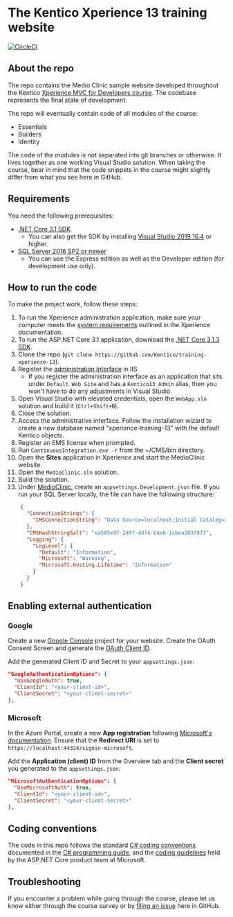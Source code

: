 # The Kentico Xperience 13 training website

[![CircleCI](https://circleci.com/gh/Kentico/xperience-training-13.svg?style=svg&circle-token=c6fc8e5fb427fcfb6aab9eac3c65f789c7d2c660)](https://circleci.com/gh/Kentico/xperience-training-13)

## About the repo

The repo contains the Medio Clinic sample website developed throughout the Kentico [Xperience MVC for Developers course](https://www.kentico.com/services/training/). The codebase represents the final state of development.

The repo will eventually contain code of all modules of the course:

* Essentials
* Builders
* Identity

The code of the modules is not separated into git branches or otherwise. It lives together as one working Visual Studio solution. When taking the course, bear in mind that the code snippets in the course might slightly differ from what you see here in GitHub.

## Requirements

You need the following prerequisites:

* [.NET Core 3.1 SDK](https://dotnet.microsoft.com/download/dotnet-core/3.1)
    * You can also get the SDK by installing [Visual Studio 2019 16.4](https://visualstudio.com/vs) or higher.
* [SQL Server 2016 SP2 or newer](https://www.microsoft.com/en-us/sql-server/sql-server-downloads)
    * You can use the Express edition as well as the Developer edition (for development use only).

## How to run the code

To make the project work, follow these steps:

1. To run the Xperience administration application, make sure your computer meets the [system requirements](https://docs.kentico.com/13/installation/system-requirements) outlined in the Xperience documentation.
1. To run the ASP.NET Core 3.1 application, download the [.NET Core 3.1.3 SDK](https://github.com/dotnet/core/blob/master/release-notes/3.1/3.1.3/3.1.3.md).
1. Clone the repo (`git clone https://github.com/Kentico/training-xperience-13`).
1. Register the [administration interface](/CMS) in IIS.
    * If you register the administration interface as an application that sits under `Default Web Site` and has a `Kentico13_Admin` alias, then you won't have to do any adjustments in Visual Studio.
1. Open Visual Studio with elevated credentials, open the `WebApp.sln` solution and build it (`Ctrl+Shift+B`).
1. Close the solution.
1. Access the administrative interface. Follow the installation wizard to create a new database named "xperience-training-13" with the default Kentico objects.
1. Register an EMS license when prompted.
1. Run `ContinuousIntegration.exe -r` from the ~/CMS/bin directory.
1. Open the __Sites__ application in Xperience and start the MedioClinic website.
1. Open the `MedioClinic.sln` solution.
1. Build the solution.
1. Under [MedioClinic](/MedioClinic), create an `appsettings.Development.json` file. If you run your SQL Server locally, the file can have the following structure:

```json
    {
      "ConnectionStrings": {
        "CMSConnectionString": "Data Source=localhost;Initial Catalog=xperience-training-13;Integrated Security=True;Persist Security Info=False;Connect Timeout=60;Encrypt=False;Current Language=English;"
      },
      "CMSHashStringSalt": "ea505e97-2d5f-4d74-b4eb-1cbea203f877",
      "Logging": {
        "LogLevel": {
          "Default": "Information",
          "Microsoft": "Warning",
          "Microsoft.Hosting.Lifetime": "Information"
        }
      }
    }
```

## Enabling external authentication

### Google

Create a new [Google Console](https://console.developers.google.com/) project for your website. Create the OAuth Consent Screen and generate the [OAuth Client ID](https://support.google.com/cloud/answer/6158849).

Add the generated Client ID and Secret to your `appsettings.json`:

```json
"GoogleAuthenticationOptions": {
  "UseGoogleAuth": true,
  "ClientId": "<your-client-id>",
  "ClientSecret": "<your-client-secret>"
},
```

### Microsoft

In the Azure Portal, create a new __App registration__ following [Microsoft's documentation](https://docs.microsoft.com/en-us/aspnet/core/security/authentication/social/microsoft-logins?view=aspnetcore-3.1#create-the-app-in-microsoft-developer-portal). Ensure that the __Redirect URI__ is set to `https://localhost:44324/signin-microsoft`.

Add the __Application (client) ID__ from the Overview tab and the __Client secret__ you generated to the `appsettings.json`:

```json
"MicrosoftAuthenticationOptions": {
  "UseMicrosoftAuth": true,
  "ClientId": "<your-client-id>",
  "ClientSecret": "<your-client-secret>"
},
```

## Coding conventions

The code in this repo follows the standard [C# coding conventions](https://docs.microsoft.com/en-us/dotnet/csharp/programming-guide/inside-a-program/coding-conventions) documented in the [C# programming guide](https://docs.microsoft.com/en-us/dotnet/csharp/programming-guide/), and the [coding guidelines](https://github.com/dotnet/aspnetcore/wiki/Engineering-guidelines#coding-guidelines) held by the ASP.NET Core product team at Microsoft.

## Troubleshooting

If you encounter a problem while going through the course, please let us know either through the course survey or by [filing an issue](https://github.com/Kentico/training-xperience-13/issues/new) here in GitHub.
